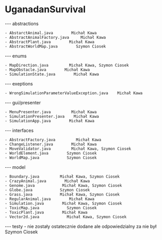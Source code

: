 # UganadanSurvival
--- abstractions

    - AbstarctAnimal.java        Michał Kawa
    - AbstractAnimalFactory.java     Michał Kawa
    - AbstractPlant.java        Michał Kawa
    - AbstractWorldMap.java        Szymon Ciosek

--- enums

    - MapDirection.java         Michał Kawa, Szymon Ciosek
    - MapObstacle.java        Michał Kawa
    - SimulationState.java        Michał Kawa

--- exeptions
    
    - WrongSimulationParameterValueException.java    Michał Kawa

--- gui/presenter

    - MenuPresenter.java         Michał Kawa
    - SimulationPresenter.java    Michał Kawa
    - SimulationApp.java        Michał Kawa

--- interfaces
    
    - AbstractFactory.java         Michał Kawa
    - ChangeListener.java        Michał Kawa    
    - MoveValidator.java         Michał Kawa, Szymon Ciosek
    - WorldElement.java        Szymon Ciosek
    - WorldMap.java            Szymon Ciosek

--- model

    - Boundary.java         Michał Kawa, Szymon Ciosek
    - CrazyAnimal.java        Michał Kawa
    - Genome.java            Michał Kawa, Szymon Ciosek
    - Globe.java            Szymon Ciosek
    - Grass.java            Michał Kawa, Szymon Ciosek
    - RegularAnimal.java        Michał Kawa
    - Simulation.java        Michał Kawa, Szymon Ciosek
    - ToxicMap.java            Szymon Ciosek
    - ToxicPlant.java        Michał Kawa
    - Vector2d.java            Michał Kawa, Szymon Ciosek
--- testy
    - nie zostały ostatecznie dodane ale odpowiedzialny za nie był Szymon Ciosek
